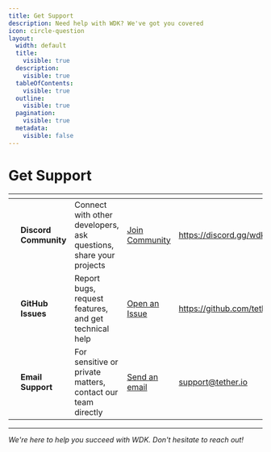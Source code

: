 ```yaml
---
title: Get Support
description: Need help with WDK? We've got you covered
icon: circle-question
layout:
  width: default
  title:
    visible: true
  description:
    visible: true
  tableOfContents:
    visible: true
  outline:
    visible: true
  pagination:
    visible: true
  metadata:
    visible: false
---
```


# Get Support

<table data-view="cards">
	<thead>
		<tr>
			<th></th>
			<th></th>
			<th></th>
			<th></th>
			<th data-hidden data-card-target data-type="content-ref"></th>
		</tr>
	</thead>
	<tbody>
    <tr>
			<td>
				<i class="fa-discord"></i>
			</td>
			<td>
				<strong>Discord Community</strong>
			</td>
			<td>Connect with other developers, ask questions, share your projects</td>
      <td>
        <a href="https://discord.gg/wdk" class="button primary">Join Community</a>
      </td>
			<td>
				<a href="https://discord.gg/wdk">https://discord.gg/wdk</a>
			</td>
		</tr>
		<tr>
			<td>
				<i class="fa-github"></i>
			</td>
			<td>
				<strong>GitHub Issues</strong>
			</td>
			<td>Report bugs, request features, and get technical help</td>
      <td>
        <a href="https://github.com/tetherto/wdk-core" class="button secondary">Open an Issue</a>
      </td>
			<td>
				<a href="https://github.com/tetherto/wdk-core">https://github.com/tetherto/wdk/issues</a>
			</td>
		</tr>
		<tr>
			<td>
				<i class="fa-envelope"></i>
			</td>
			<td>
				<strong>Email Support</strong>
			</td>
			<td>For sensitive or private matters, contact our team directly</td>
      <td>
        <a href="mailto:support@tether.io" class="button secondary">Send an email</a>
      </td>
			<td>
				<a href="mailto:support@tether.io">support@tether.io</a>
			</td>
		</tr>
	</tbody>
</table>

***

*We're here to help you succeed with WDK. Don't hesitate to reach out!*
